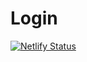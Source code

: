 # Login
[![Netlify Status](https://api.netlify.com/api/v1/badges/6f5ac012-1d4e-4495-acc5-38250de1b39e/deploy-status)](https://app.netlify.com/sites/userforms/deploys)
